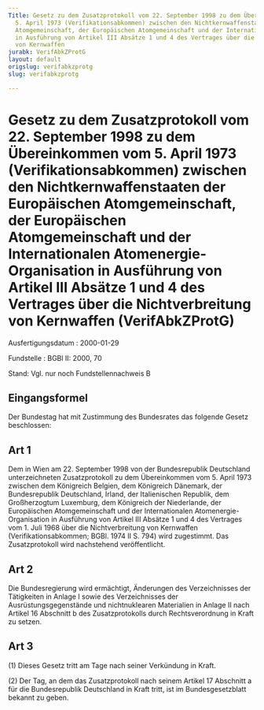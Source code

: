 ```yaml
---
Title: Gesetz zu dem Zusatzprotokoll vom 22. September 1998 zu dem Übereinkommen vom
  5. April 1973 (Verifikationsabkommen) zwischen den Nichtkernwaffenstaaten der Europäischen
  Atomgemeinschaft, der Europäischen Atomgemeinschaft und der Internationalen Atomenergie-Organisation
  in Ausführung von Artikel III Absätze 1 und 4 des Vertrages über die Nichtverbreitung
  von Kernwaffen
jurabk: VerifAbkZProtG
layout: default
origslug: verifabkzprotg
slug: verifabkzprotg

---
```


# Gesetz zu dem Zusatzprotokoll vom 22. September 1998 zu dem Übereinkommen vom 5. April 1973 (Verifikationsabkommen) zwischen den Nichtkernwaffenstaaten der Europäischen Atomgemeinschaft, der Europäischen Atomgemeinschaft und der Internationalen Atomenergie-Organisation in Ausführung von Artikel III Absätze 1 und 4 des Vertrages über die Nichtverbreitung von Kernwaffen (VerifAbkZProtG)

Ausfertigungsdatum
:   2000-01-29

Fundstelle
:   BGBl II: 2000, 70

Stand: Vgl. nur noch Fundstellennachweis B

## Eingangsformel

Der Bundestag hat mit Zustimmung des Bundesrates das folgende Gesetz
beschlossen:

## Art 1

Dem in Wien am 22. September 1998 von der Bundesrepublik Deutschland
unterzeichneten Zusatzprotokoll zu dem Übereinkommen vom 5. April 1973
zwischen dem Königreich Belgien, dem Königreich Dänemark, der
Bundesrepublik Deutschland, Irland, der Italienischen Republik, dem
Großherzogtum Luxemburg, dem Königreich der Niederlande, der
Europäischen Atomgemeinschaft und der Internationalen Atomenergie-
Organisation in Ausführung von Artikel III Absätze 1 und 4 des
Vertrages vom 1. Juli 1968 über die Nichtverbreitung von Kernwaffen
(Verifikationsabkommen; BGBl. 1974 II S. 794) wird zugestimmt. Das
Zusatzprotokoll wird nachstehend veröffentlicht.

## Art 2

Die Bundesregierung wird ermächtigt, Änderungen des Verzeichnisses der
Tätigkeiten in Anlage I sowie des Verzeichnisses der
Ausrüstungsgegenstände und nichtnuklearen Materialien in Anlage II
nach Artikel 16 Abschnitt b des Zusatzprotokolls durch
Rechtsverordnung in Kraft zu setzen.

## Art 3

(1) Dieses Gesetz tritt am Tage nach seiner Verkündung in Kraft.

(2) Der Tag, an dem das Zusatzprotokoll nach seinem Artikel 17
Abschnitt a für die Bundesrepublik Deutschland in Kraft tritt, ist im
Bundesgesetzblatt bekannt zu geben.

